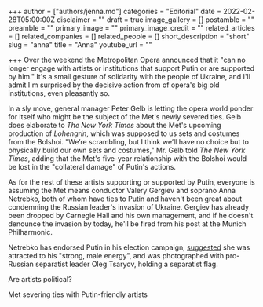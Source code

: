 +++
author = ["authors/jenna.md"]
categories = "Editorial"
date = 2022-02-28T05:00:00Z
disclaimer = ""
draft = true
image_gallery = []
postamble = ""
preamble = ""
primary_image = ""
primary_image_credit = ""
related_articles = []
related_companies = []
related_people = []
short_description = "short"
slug = "anna"
title = "Anna"
youtube_url = ""

+++
Over the weekend the Metropolitan Opera announced that it "can no longer engage with artists or institutions that support Putin or are supported by him." It's a small gesture of solidarity with the people of Ukraine, and I'll admit I'm surprised by the decisive action from of opera's big old institutions, even pleasantly so.

In a sly move, general manager Peter Gelb is letting the opera world ponder for itself who might be the subject of the Met's newly severed ties. Gelb does elaborate to _The New York Times_ about the Met's upcoming production of _Lohengrin_, which was supposed to us sets and costumes from the Bolshoi. "We’re scrambling, but I think we’ll have no choice but to physically build our own sets and costumes," Mr. Gelb told _The New York Times_, adding that  the Met's five-year relationship with the Bolshoi would be lost in the "collateral damage" of Putin's actions.

As for the rest of these artists supporting or supported by Putin, everyone is assuming the Met means conductor Valery Gergiev and soprano Anna Netrebko, both of whom have ties to Putin and haven't been great about condemning the Russian leader's invasion of Ukraine. Gergiev has already been dropped by Carnegie Hall and his own management, and if he doesn't denounce the invasion by today, he'll be fired from his post at the Munich Philharmonic.

Netrebko has endorsed Putin in his election campaign, [suggested](https://www.npr.org/sections/deceptivecadence/2012/02/15/146942131/around-the-classical-internet-february-17-2012) she was attracted to his "strong, male energy", and was photographed with pro-Russian separatist leader Oleg Tsaryov, holding a separatist flag. 

Are artists political?

Met severing ties with Putin-friendly artists